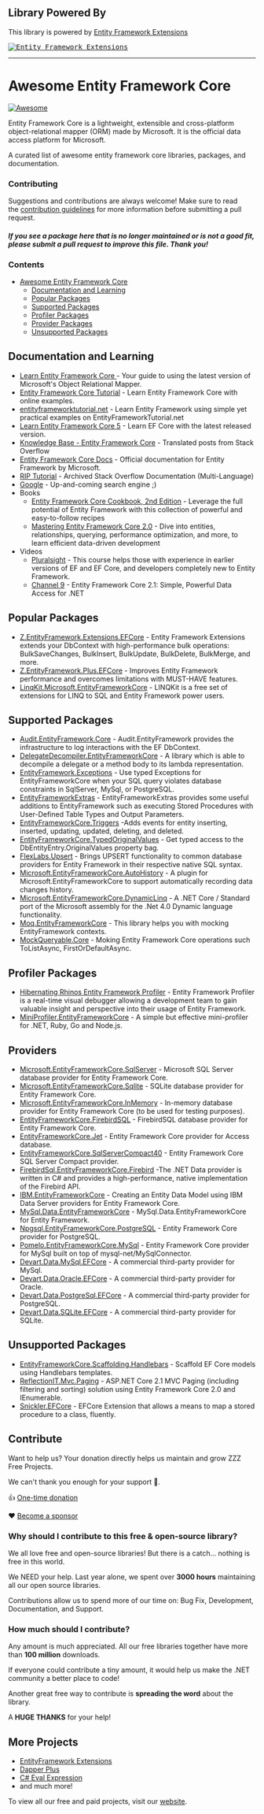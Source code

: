 ## Library Powered By

This library is powered by [Entity Framework Extensions](https://entityframework-extensions.net/?z=github&y=entityframework-plus)

<a href="https://entityframework-extensions.net/?z=github&y=entityframework-plus">
<kbd>
<img src="https://zzzprojects.github.io/images/logo/entityframework-extensions-pub.jpg" alt="Entity Framework Extensions" />
</kbd>
</a>

---

# Awesome Entity Framework Core

[![Awesome](https://awesome.re/badge-flat.svg)](https://awesome.re)

Entity Framework Core is a lightweight, extensible and cross-platform object-relational mapper (ORM) made by Microsoft. It is the official data access platform for Microsoft.

A curated list of awesome entity framework core libraries, packages, and documentation.

### Contributing

Suggestions and contributions are always welcome! Make sure to read the <a href="https://github.com/zzzprojects/awesome-entity-framework-core/blob/master/CONTRIBUTING.md">contribution guidelines</a> for more information before submitting a pull request.

#### *If you see a package here that is no longer maintained or is not a good fit, please submit a pull request to improve this file. Thank you!*

### Contents

- [Awesome Entity Framework Core](#awesome-entity-framework-core)
   - [Documentation and Learning](#documentation-and-learning)
   - [Popular Packages](#popular-packages)
   - [Supported Packages](#supported-packages)
   - [Profiler Packages](#profiler-packages)
   - [Provider Packages](#provider-packages)
   - [Unsupported Packages](#supported-packages)

## Documentation and Learning

- [Learn Entity Framework Core ](https://www.learnentityframeworkcore.com/) - Your guide to using the latest version of Microsoft's Object Relational Mapper.
- [Entity Framework Core Tutorial](https://entityframeworkcore.com/) - Learn Entity Framework Core with online examples.
- [entityframeworktutorial.net](http://www.entityframeworktutorial.net/efcore/entity-framework-core.aspx) - Learn Entity Framework using simple yet practical examples on EntityFrameworkTutorial.net
- [Learn Entity Framework Core 5](https://learnentityframeworkcore5.com/) - Learn EF Core with the latest released version.
- [Knowledge Base - Entity Framework Core](https://entityframeworkcore.com/knowledge-base) - Translated posts from Stack Overflow
- [Entity Framework Core Docs](https://docs.microsoft.com/en-us/ef/core/) - Official documentation for Entity Framework by Microsoft.
- [RIP Tutorial](https://riptutorial.com/entity-framework-core) - Archived Stack Overflow Documentation (Multi-Language)
- [Google](http://www.letmegooglethat.com/?q=Entity+Framework+Core) - Up-and-coming search engine ;)
- Books
    - [Entity Framework Core Cookbook, 2nd Edition](http://shop.oreilly.com/product/9781785883309.do) - Leverage the full potential of Entity Framework with this collection of powerful and easy-to-follow recipes
   - [Mastering Entity Framework Core 2.0](http://shop.oreilly.com/product/9781788294133.do) - Dive into entities, relationships, querying, performance optimization, and more, to learn efficient data-driven development
- Videos
   - [Pluralsight](https://www.pluralsight.com/courses/entity-framework-core-2-getting-started) - This course helps those with experience in earlier versions of EF and EF Core, and developers completely new to Entity Framework.
   - [Channel 9](https://channel9.msdn.com/Events/Build/2018/BRK2144) - Entity Framework Core 2.1: Simple, Powerful Data Access for .NET

## Popular Packages
- [Z.EntityFramework.Extensions.EFCore](https://entityframework-extensions.net/) - Entity Framework Extensions extends your DbContext with high-performance bulk operations: BulkSaveChanges, BulkInsert, BulkUpdate, BulkDelete, BulkMerge, and more.
- [Z.EntityFramework.Plus.EFCore](https://entityframework-plus.net/) - Improves Entity Framework performance and overcomes limitations with MUST-HAVE features.
- [LinqKit.Microsoft.EntityFrameworkCore](https://github.com/scottksmith95/LINQKit) - LINQKit is a free set of extensions for LINQ to SQL and Entity Framework power users.

## Supported Packages
- [Audit.EntityFramework.Core](https://github.com/thepirat000/Audit.NET/tree/master/src/Audit.EntityFramework) - Audit.EntityFramework provides the infrastructure to log interactions with the EF DbContext.
- [DelegateDecompiler.EntityFrameworkCore](https://github.com/hazzik/DelegateDecompiler) - A library which is able to decompile a delegate or a method body to its lambda representation.
- [EntityFramework.Exceptions](https://github.com/Giorgi/EntityFramework.Exceptions) - Use typed Exceptions for EntityFrameworkCore when your SQL query violates database constraints in SqlServer, MySql, or PostgreSQL.
- [EntityFrameworkExtras](https://github.com/zzzprojects/EntityFrameworkExtras) - EntityFrameworkExtras provides some useful additions to EntityFramework such as executing Stored Procedures with User-Defined Table Types and Output Parameters.
- [EntityFrameworkCore.Triggers](https://github.com/NickStrupat/EntityFramework.Triggers) -Adds events for entity inserting, inserted, updating, updated, deleting, and deleted.
- [EntityFrameworkCore.TypedOriginalValues](https://github.com/NickStrupat/EntityFramework.TypedOriginalValues) - Get typed access to the DbEntityEntry<T>.OriginalValues property bag.
- [FlexLabs.Upsert](https://github.com/artiomchi/FlexLabs.Upsert) - Brings UPSERT functionality to common database providers for Entity Framework in their respective native SQL syntax.
- [Microsoft.EntityFrameworkCore.AutoHistory](https://github.com/arch/AutoHistory) - A plugin for Microsoft.EntityFrameworkCore to support automatically recording data changes history.
- [Microsoft.EntityFrameworkCore.DynamicLinq](https://github.com/StefH/System.Linq.Dynamic.Core) - A .NET Core / Standard port of the Microsoft assembly for the .Net 4.0 Dynamic language functionality.
- [Moq.EntityFrameworkCore](https://github.com/MichalJankowskii/Moq.EntityFrameworkCore) - This library helps you with mocking EntityFramework contexts.
- [MockQueryable.Core](https://github.com/romantitov/MockQueryable) - Moking Entity Framework Core operations such ToListAsync, FirstOrDefaultAsync.

## Profiler Packages
- [Hibernating Rhinos Entity Framework Profiler](https://www.hibernatingrhinos.com/products/EFProf) - Entity Framework Profiler is a real-time visual debugger allowing a development team to gain valuable insight and perspective into their usage of Entity Framework.
- [MiniProfiler.EntityFrameworkCore](https://miniprofiler.com) - A simple but effective mini-profiler for .NET, Ruby, Go and Node.js.
 
## Providers	
- [Microsoft.EntityFrameworkCore.SqlServer](https://www.nuget.org/packages/Microsoft.EntityFrameworkCore.SqlServer/) - Microsoft SQL Server database provider for Entity Framework Core.
- [Microsoft.EntityFrameworkCore.Sqlite](https://www.nuget.org/packages/Microsoft.EntityFrameworkCore.Sqlite/) - SQLite database provider for Entity Framework Core.
- [Microsoft.EntityFrameworkCore.InMemory](https://www.nuget.org/packages/Microsoft.EntityFrameworkCore.InMemory/) - In-memory database provider for Entity Framework Core (to be used for testing purposes).
- [EntityFrameworkCore.FirebirdSQL](https://github.com/ralmsdeveloper/EntityFrameworkCore.FirebirdSQL) - FirebirdSQL database provider for Entity Framework Core.
- [EntityFrameworkCore.Jet](https://github.com/bubibubi/EntityFrameworkCore.Jet) - Entity Framework Core provider for Access database.
- [EntityFrameworkCore.SqlServerCompact40](https://github.com/ErikEJ/EntityFramework.SqlServerCompact) - Entity Framework Core SQL Server Compact provider.
- [FirebirdSql.EntityFrameworkCore.Firebird](https://www.nuget.org/packages/FirebirdSql.EntityFrameworkCore.Firebird/) -The .NET Data provider is written in C# and provides a high-performance, native implementation of the Firebird API.
- [IBM.EntityFrameworkCore](https://www.nuget.org/packages/IBM.EntityFrameworkCore) - Creating an Entity Data Model using IBM Data Server providers for Entity Framework Core.
- [MySql.Data.EntityFrameworkCore](https://www.nuget.org/packages/MySql.Data.EntityFrameworkCore) - MySql.Data.EntityFrameworkCore for Entity Framework.
- [Npgsql.EntityFrameworkCore.PostgreSQL](https://github.com/npgsql/Npgsql.EntityFrameworkCore.PostgreSQL) - Entity Framework Core provider for PostgreSQL.
- [Pomelo.EntityFrameworkCore.MySql](https://github.com/PomeloFoundation/Pomelo.EntityFrameworkCore.MySql) - Entity Framework Core provider for MySql built on top of mysql-net/MySqlConnector.
- [Devart.Data.MySql.EFCore](https://www.nuget.org/packages/Devart.Data.MySql.EFCore/) - A commercial third-party provider for MySql.	
- [Devart.Data.Oracle.EFCore](https://www.nuget.org/packages/Devart.Data.Oracle.EFCore/) - A commercial third-party provider for Oracle.
- [Devart.Data.PostgreSql.EFCore](https://www.nuget.org/packages/Devart.Data.PostgreSql.EFCore/) - A commercial third-party provider for PostgreSQL.
- [Devart.Data.SQLite.EFCore](https://www.nuget.org/packages/Devart.Data.SQLite.EFCore/) - A commercial third-party provider for SQLite.

## Unsupported Packages	
- [EntityFrameworkCore.Scaffolding.Handlebars](https://github.com/TrackableEntities/EntityFrameworkCore.Scaffolding.Handlebars) - Scaffold EF Core models using Handlebars templates.
- [ReflectionIT.Mvc.Paging](https://github.com/sonnemaf/ReflectionIT.Mvc.Paging) - ASP.NET Core 2.1 MVC Paging (including filtering and sorting) solution using Entity Framework Core 2.0 and IEnumerable<T>.
- [Snickler.EFCore](https://github.com/snickler/EFCore-FluentStoredProcedure) - EFCore Extension that allows a means to map a stored procedure to a class, fluently.

## Contribute

Want to help us? Your donation directly helps us maintain and grow ZZZ Free Projects. 

We can't thank you enough for your support 🙏.

👍 [One-time donation](https://zzzprojects.com/contribute)

❤️ [Become a sponsor](https://github.com/sponsors/zzzprojects) 

### Why should I contribute to this free & open-source library?
We all love free and open-source libraries! But there is a catch... nothing is free in this world.

We NEED your help. Last year alone, we spent over **3000 hours** maintaining all our open source libraries.

Contributions allow us to spend more of our time on: Bug Fix, Development, Documentation, and Support.

### How much should I contribute?
Any amount is much appreciated. All our free libraries together have more than **100 million** downloads.

If everyone could contribute a tiny amount, it would help us make the .NET community a better place to code!

Another great free way to contribute is  **spreading the word** about the library.

A **HUGE THANKS** for your help!

## More Projects

- [EntityFramework Extensions](https://entityframework-extensions.net/)
- [Dapper Plus](https://dapper-plus.net/)
- [C# Eval Expression](https://eval-expression.net/)
- and much more! 

To view all our free and paid projects, visit our [website](https://zzzprojects.com/).
